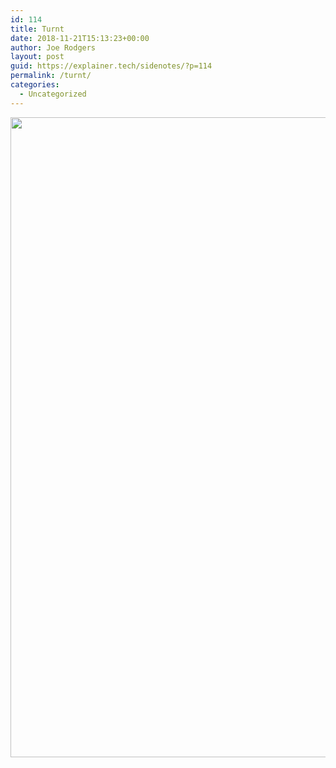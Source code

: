 ```yaml
---
id: 114
title: Turnt
date: 2018-11-21T15:13:23+00:00
author: Joe Rodgers
layout: post
guid: https://explainer.tech/sidenotes/?p=114
permalink: /turnt/
categories:
  - Uncategorized
---
```

<a href="https://i0.wp.com/explainer.tech/sidenotes/wp-content/uploads/2018/11/Screenshot_20181121-091211.png?ssl=1" rel="attachment wp-att-115"><img src="https://i0.wp.com/explainer.tech/sidenotes/wp-content/uploads/2018/11/Screenshot_20181121-091211.png?resize=1024%2C1024&#038;ssl=1" alt="" title="screenshot_20181121-091211-png" width="1024" height="1024" class="alignnone size-full wp-image-115" data-recalc-dims="1" /></a>